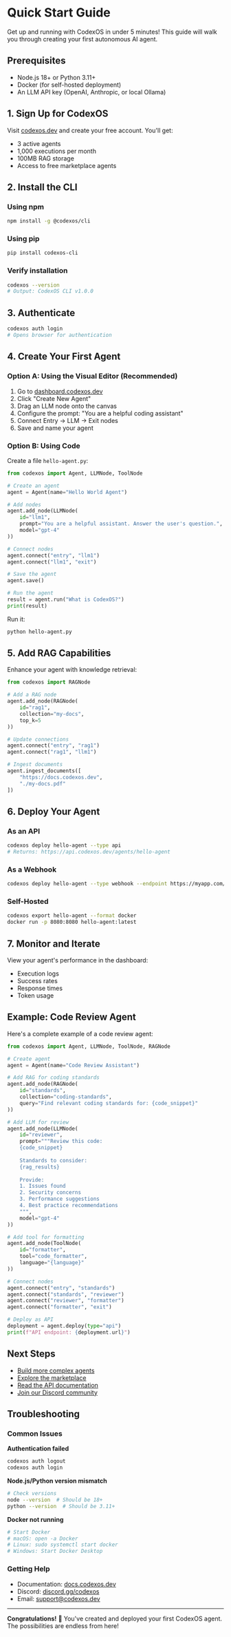 # Quick Start Guide

Get up and running with CodexOS in under 5 minutes! This guide will walk you through creating your first autonomous AI agent.

## Prerequisites

- Node.js 18+ or Python 3.11+
- Docker (for self-hosted deployment)
- An LLM API key (OpenAI, Anthropic, or local Ollama)

## 1. Sign Up for CodexOS

Visit [codexos.dev](https://codexos.dev) and create your free account. You'll get:
- 3 active agents
- 1,000 executions per month
- 100MB RAG storage
- Access to free marketplace agents

## 2. Install the CLI

### Using npm
```bash
npm install -g @codexos/cli
```

### Using pip
```bash
pip install codexos-cli
```

### Verify installation
```bash
codexos --version
# Output: CodexOS CLI v1.0.0
```

## 3. Authenticate

```bash
codexos auth login
# Opens browser for authentication
```

## 4. Create Your First Agent

### Option A: Using the Visual Editor (Recommended)

1. Go to [dashboard.codexos.dev](https://dashboard.codexos.dev)
2. Click "Create New Agent"
3. Drag an LLM node onto the canvas
4. Configure the prompt: "You are a helpful coding assistant"
5. Connect Entry → LLM → Exit nodes
6. Save and name your agent

### Option B: Using Code

Create a file `hello-agent.py`:

```python
from codexos import Agent, LLMNode, ToolNode

# Create an agent
agent = Agent(name="Hello World Agent")

# Add nodes
agent.add_node(LLMNode(
    id="llm1",
    prompt="You are a helpful assistant. Answer the user's question.",
    model="gpt-4"
))

# Connect nodes
agent.connect("entry", "llm1")
agent.connect("llm1", "exit")

# Save the agent
agent.save()

# Run the agent
result = agent.run("What is CodexOS?")
print(result)
```

Run it:
```bash
python hello-agent.py
```

## 5. Add RAG Capabilities

Enhance your agent with knowledge retrieval:

```python
from codexos import RAGNode

# Add a RAG node
agent.add_node(RAGNode(
    id="rag1",
    collection="my-docs",
    top_k=5
))

# Update connections
agent.connect("entry", "rag1")
agent.connect("rag1", "llm1")

# Ingest documents
agent.ingest_documents([
    "https://docs.codexos.dev",
    "./my-docs.pdf"
])
```

## 6. Deploy Your Agent

### As an API
```bash
codexos deploy hello-agent --type api
# Returns: https://api.codexos.dev/agents/hello-agent
```

### As a Webhook
```bash
codexos deploy hello-agent --type webhook --endpoint https://myapp.com/webhook
```

### Self-Hosted
```bash
codexos export hello-agent --format docker
docker run -p 8080:8080 hello-agent:latest
```

## 7. Monitor and Iterate

View your agent's performance in the dashboard:
- Execution logs
- Success rates
- Response times
- Token usage

## Example: Code Review Agent

Here's a complete example of a code review agent:

```python
from codexos import Agent, LLMNode, ToolNode, RAGNode

# Create agent
agent = Agent(name="Code Review Assistant")

# Add RAG for coding standards
agent.add_node(RAGNode(
    id="standards",
    collection="coding-standards",
    query="Find relevant coding standards for: {code_snippet}"
))

# Add LLM for review
agent.add_node(LLMNode(
    id="reviewer",
    prompt="""Review this code:
    {code_snippet}
    
    Standards to consider:
    {rag_results}
    
    Provide:
    1. Issues found
    2. Security concerns
    3. Performance suggestions
    4. Best practice recommendations
    """,
    model="gpt-4"
))

# Add tool for formatting
agent.add_node(ToolNode(
    id="formatter",
    tool="code_formatter",
    language="{language}"
))

# Connect nodes
agent.connect("entry", "standards")
agent.connect("standards", "reviewer")
agent.connect("reviewer", "formatter")
agent.connect("formatter", "exit")

# Deploy as API
deployment = agent.deploy(type="api")
print(f"API endpoint: {deployment.url}")
```

## Next Steps

- [Build more complex agents](./guides/advanced-agents.md)
- [Explore the marketplace](https://codexos.dev/marketplace)
- [Read the API documentation](./api/rest.md)
- [Join our Discord community](https://discord.gg/codexos)

## Troubleshooting

### Common Issues

**Authentication failed**
```bash
codexos auth logout
codexos auth login
```

**Node.js/Python version mismatch**
```bash
# Check versions
node --version  # Should be 18+
python --version  # Should be 3.11+
```

**Docker not running**
```bash
# Start Docker
# macOS: open -a Docker
# Linux: sudo systemctl start docker
# Windows: Start Docker Desktop
```

### Getting Help

- Documentation: [docs.codexos.dev](https://docs.codexos.dev)
- Discord: [discord.gg/codexos](https://discord.gg/codexos)
- Email: support@codexos.dev

---

**Congratulations!** 🎉 You've created and deployed your first CodexOS agent. The possibilities are endless from here!
